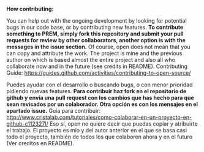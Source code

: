 **How contributing:**

You can help out with the ongoing development by looking for potential bugs in our code base, or by contributing new features.
**To contribute something to PREM, simply fork this repository and submit your pull requests for review by other collaborators, another option is with the messages in the issue section.**
Of course, open does not mean that you can copy and attribute the work.
The project is mine and the previous author on which is based almost the entire project and also all who collaborate now and in the future (see credits in README).
Contributing Guide: https://guides.github.com/activities/contributing-to-open-source/

Puedes ayudar con el desarrollo o buscando bugs, o con menor prioridad pidiendo nuevas features.
**Para contribuir haz fork en el repositorio de github y envía una pull request con los cambios que has hecho para que sean revisados por un colaborador. Otra opción es con los mensajes en el apartado issue.**
Guía para contribuir: http://www.cristalab.com/tutoriales/como-colaborar-en-un-proyecto-en-github-c112327l/
Eso sí, open no quiere decir que puedas copiar y atribuirte el trabajo.
El proyecto es mío y del autor anterior en el que se basa casi todo el proyecto, también de todos los que colaboren ahora y en el futuro (Ver creditos en README).
